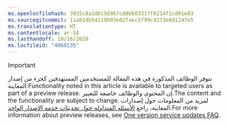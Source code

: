 ```yaml
---
ms.openlocfilehash: 3935c8a3dbc56967c88b683317f8214f2cd01e03
ms.sourcegitcommit: 11a61db54119503e82faec5f99c4273e8d1247e5
ms.translationtype: HT
ms.contentlocale: ar-SA
ms.lasthandoff: 10/16/2020
ms.locfileid: "4069135"
---
```

> [!IMPORTANT]
> <span data-ttu-id="4c43c-101">تتوفر الوظائف المذكورة في هذه المقالة للمستخدمين المستهدفين كجزء من إصدار المعاينة.</span><span class="sxs-lookup"><span data-stu-id="4c43c-101">Functionality noted in this article is available to targeted users as part of a preview release.</span></span> <span data-ttu-id="4c43c-102">إن المحتوى والوظائف خاضعة للتغيير.</span><span class="sxs-lookup"><span data-stu-id="4c43c-102">The content and the functionality are subject to change.</span></span> <span data-ttu-id="4c43c-103">لمزيد من المعلومات حول إصدارات المعاينة، راجع [الأسئله المتداولة حول تحديثات خدمة الإصدار الواحد](https://docs.microsoft.com/dynamics365/unified-operations/fin-and-ops/get-started/one-version).</span><span class="sxs-lookup"><span data-stu-id="4c43c-103">For more information about preview releases, see [One version service updates FAQ](https://docs.microsoft.com/dynamics365/unified-operations/fin-and-ops/get-started/one-version).</span></span>
